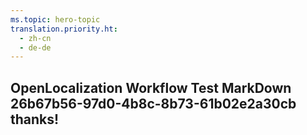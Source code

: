 ```yaml
---
ms.topic: hero-topic
translation.priority.ht: 
  - zh-cn
  - de-de
---
```

## OpenLocalization Workflow Test MarkDown 26b67b56-97d0-4b8c-8b73-61b02e2a30cb thanks!
